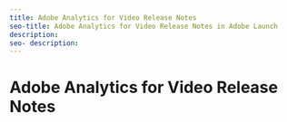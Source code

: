 ```yaml
---
title: Adobe Analytics for Video Release Notes
seo-title: Adobe Analytics for Video Release Notes in Adobe Launch
description: 
seo- description: 
---
```


# Adobe Analytics for Video Release Notes

